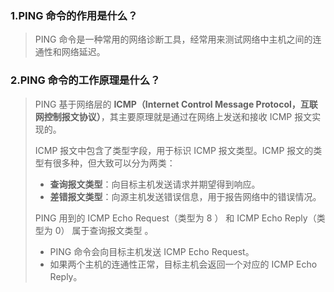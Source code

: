 ### 1.PING 命令的作⽤是什么？

> PING 命令是一种常用的网络诊断工具，经常用来测试网络中主机之间的连通性和网络延迟。

### 2.PING 命令的⼯作原理是什么？

> PING 基于网络层的 **ICMP（Internet Control Message Protocol，互联网控制报文协议）**，其主要原理就是通过在网络上发送和接收 ICMP 报文实现的。
>
> ICMP 报文中包含了类型字段，用于标识 ICMP 报文类型。ICMP 报文的类型有很多种，但大致可以分为两类：
>
> - **查询报文类型**：向目标主机发送请求并期望得到响应。
> - **差错报文类型**：向源主机发送错误信息，用于报告网络中的错误情况。
>
> PING 用到的 ICMP Echo Request（类型为 8 ） 和 ICMP Echo Reply（类型为 0） 属于查询报文类型 。
>
> - PING 命令会向目标主机发送 ICMP Echo Request。
> - 如果两个主机的连通性正常，目标主机会返回一个对应的 ICMP Echo Reply。
